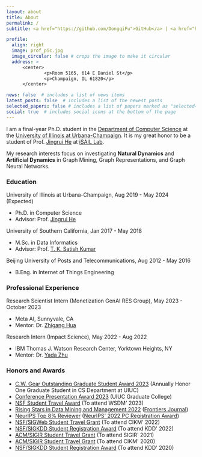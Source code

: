 ```yaml
---
layout: about
title: About
permalink: /
subtitle: <a href="https://github.com/DongqiFu">GitHub</a> | <a href="https://scholar.google.com/citations?user=WByXZAcAAAAJ&hl=en">Google Scholar</a> | <a href="https://twitter.com/DongqiFu_UIUC">Twitter</a> | dongqif2 [AT] illinois [DOT] edu

profile:
  align: right
  image: prof_pic.jpg
  image_circular: false # crops the image to make it circular
  address: >
      <center>
              <p>Room 5165, 614 E Daniel St</p>
              <p>Champaign, IL 61820</p>
      </center>

news: false  # includes a list of news items
latest_posts: false  # includes a list of the newest posts
selected_papers: false # includes a list of papers marked as "selected={true}"
social: true  # includes social icons at the bottom of the page
---
```


I am a final-year Ph.D. student in the [Department of Computer Science](https://cs.illinois.edu/) at the [University of Illinois at Urbana-Champaign](https://illinois.edu/). It is my great honor to be a student of Prof. [Jingrui He](https://www.hejingrui.org/) at [iSAIL Lab](https://isail-laboratory.github.io/).

My research interests focus on investigating **Natural Dynamics** and **Artificial Dynamics** in Graph Mining, Graph Representations, and Graph Neural Networks.

### Education
University of Illinois at Urbana-Champaign, Aug 2019 - May 2024 (Expected)
* Ph.D. in Computer Science
* Advisor: Prof. [Jingrui He](https://www.hejingrui.org/)

University of Southern California, Jan 2017 - May 2018
* M.Sc. in Data Informatics
* Advisor: Prof. [T. K. Satish Kumar](http://www.tkskwork.org/)

Beijing University of Posts and Telecommunications, Aug 2012 - May 2016 
* B.Eng. in Internet of Things Engineering

### Professional Experience
Research Scientist Intern (Monetization GenAI RES Group), May 2023 - October 2023
* Meta AI, Sunnyvale, CA
* Mentor: Dr. [Zhigang Hua](https://dblp.org/pid/76/170.html)

Research Intern (Impact Science), May 2022 - Aug 2022
* IBM Thomas J. Watson Research Center, Yorktown Heights, NY
* Mentor: Dr. [Yada Zhu](https://researcher.watson.ibm.com/researcher/view.php?person=us-yzhu)

### Honors and Awards
* [C.W. Gear Outstanding Graduate Student Award 2023](https://cs.illinois.edu/about/awards/graduate-fellowships-awards/cw-gear-outstanding-graduate-student) (Annually Honor One Graduate Student in CS Department at UIUC)
* [Conference Presentation Award 2023](https://grad.illinois.edu/general/travelaward) (UIUC Graduate College)
* [NSF Student Travel Award](https://www.wsdm-conference.org/2023/attending/nsf-student-travel-awards) (To attend WSDM' 2023)
* [Rising Stars in Data Mining and Management 2022](https://www.frontiersin.org/research-topics/37426/rising-stars-in-data-mining-and-management-2022) ([Frontiers Journal](https://www.frontiersin.org/articles/10.3389/fdata.2023.1201798/full))
* [NeurIPS Top 8% Reviewer](https://neurips.cc/Conferences/2022/ProgramCommittee) ([NeurIPS' 2022 PC Registration Award](https://nips.cc/Conferences/2020/PaperInformation/AC-SACGuidelines))
* [NSF/SIGWeb Student Travel Grant](https://www.cikm2022.org/nsf-travel-grants) (To attend CIKM' 2022)
* [NSF/SIGKDD Student Registration Award](https://kdd.org/kdd2022/cfStudentTravel.html) (To attend KDD' 2022)
* [ACM/SIGIR Student Travel Grant](https://sigir.org/sigir2021/registration/) (To attend SIGIR' 2021)
* [ACM/SIGIR Student Travel Grant](https://sigir.org/general-information/travel-grants/) (To attend CIKM' 2020)
* [NSF/SIGKDD Student Registration Award](https://www.kdd.org/kdd2020/calls/view/kdd-2020-call-for-student-registration-award-applications) (To attend KDD' 2020)
